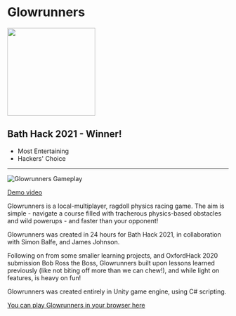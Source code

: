 # Glowrunners

<img src="https://user-images.githubusercontent.com/20879490/163437379-aef75f64-2904-4cf4-8553-42702dd3a1fd.png" width=200 />

## Bath Hack 2021 - Winner!
- Most Entertaining
- Hackers' Choice
---

![Glowrunners Gameplay](https://user-images.githubusercontent.com/20879490/163439865-73bc0a5c-9caa-46ed-b958-c445fc69e49d.gif)

[Demo video](https://www.youtube.com/watch?v=ZOPI7mbVEWY)

Glowrunners is a local-multiplayer, ragdoll physics racing game. The aim is simple - navigate a course filled with tracherous physics-based obstacles and wild powerups - and faster than your opponent!

Glowrunners was created in 24 hours for Bath Hack 2021, in collaboration with Simon Balfe, and James Johnson.

Following on from some smaller learning projects, and OxfordHack 2020 submission Bob Ross the Boss, Glowrunners built upon lessons learned previously (like not biting off more than we can chew!), and while light on features, is heavy on fun!

Glowrunners was created entirely in Unity game engine, using C# scripting.

[You can play Glowrunners in your browser here](https://briggsywxf.github.io/Glowrunners-Game/)

